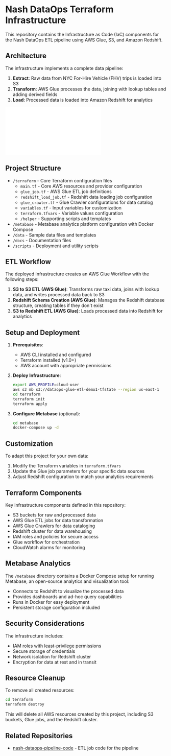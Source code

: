# Nash DataOps Terraform Infrastructure

This repository contains the Infrastructure as Code (IaC) components for the Nash DataOps ETL pipeline using AWS Glue, S3, and Amazon Redshift.

## Architecture

The infrastructure implements a complete data pipeline:

1. **Extract**: Raw data from NYC For-Hire Vehicle (FHV) trips is loaded into S3
2. **Transform**: AWS Glue processes the data, joining with lookup tables and adding derived fields
3. **Load**: Processed data is loaded into Amazon Redshift for analytics

![Architecture Diagram](docs/architecture.md)

## Project Structure

- `/terraform` - Core Terraform configuration files
  - `main.tf` - Core AWS resources and provider configuration
  - `glue_job.tf` - AWS Glue ETL job definitions
  - `redshift_load_job.tf` - Redshift data loading job configuration
  - `glue_crawler.tf` - Glue Crawler configurations for data catalog
  - `variables.tf` - Input variables for customization
  - `terraform.tfvars` - Variable values configuration
  - `/helper` - Supporting scripts and templates
- `/metabase` - Metabase analytics platform configuration with Docker Compose
- `/data` - Sample data files and templates
- `/docs` - Documentation files
- `/scripts` - Deployment and utility scripts

## ETL Workflow

The deployed infrastructure creates an AWS Glue Workflow with the following steps:

1. **S3 to S3 ETL (AWS Glue)**: Transforms raw taxi data, joins with lookup data, and writes processed data back to S3
2. **Redshift Schema Creation (AWS Glue)**: Manages the Redshift database structure, creating tables if they don't exist
3. **S3 to Redshift ETL (AWS Glue)**: Loads processed data into Redshift for analytics

## Setup and Deployment

1. **Prerequisites**:
   - AWS CLI installed and configured
   - Terraform installed (v1.0+)
   - AWS account with appropriate permissions

2. **Deploy Infrastructure**:
   ```bash
   export AWS_PROFILE=cloud-user
   aws s3 mb s3://dataops-glue-etl-demo1-tfstate --region us-east-1
   cd terraform
   terraform init
   terraform apply
   ```

3. **Configure Metabase** (optional):
   ```bash
   cd metabase
   docker-compose up -d
   ```

## Customization

To adapt this project for your own data:
1. Modify the Terraform variables in `terraform.tfvars`
2. Update the Glue job parameters for your specific data sources
3. Adjust Redshift configuration to match your analytics requirements

## Terraform Components

Key infrastructure components defined in this repository:

- S3 buckets for raw and processed data
- AWS Glue ETL jobs for data transformation
- AWS Glue Crawlers for data cataloging
- Redshift cluster for data warehousing
- IAM roles and policies for secure access
- Glue workflow for orchestration
- CloudWatch alarms for monitoring

## Metabase Analytics

The `/metabase` directory contains a Docker Compose setup for running Metabase, an open-source analytics and visualization tool:

- Connects to Redshift to visualize the processed data
- Provides dashboards and ad-hoc query capabilities
- Runs in Docker for easy deployment
- Persistent storage configuration included

## Security Considerations

The infrastructure includes:
- IAM roles with least-privilege permissions
- Secure storage of credentials
- Network isolation for Redshift cluster
- Encryption for data at rest and in transit

## Resource Cleanup

To remove all created resources:

```bash
cd terraform
terraform destroy
```

This will delete all AWS resources created by this project, including S3 buckets, Glue jobs, and the Redshift cluster.

## Related Repositories

- [nash-dataops-pipeline-code](https://github.com/your-org/nash-dataops-pipeline-code) - ETL job code for the pipeline